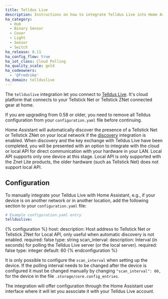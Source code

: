```yaml
---
title: Telldus Live
description: Instructions on how to integrate Telldus Live into Home Assistant.
ha_category:
  - Hub
  - Binary Sensor
  - Cover
  - Light
  - Sensor
  - Switch
ha_release: 0.11
ha_config_flow: true
ha_iot_class: Cloud Polling
ha_quality_scale: gold
ha_codeowners:
  - '@fredrike'
ha_domain: tellduslive
---
```


The `tellduslive` integration let you connect to [Telldus Live](https://live.telldus.com). It's cloud platform that connects to your Tellstick Net or Tellstick ZNet connected gear at home.

<div class='note warning'>

If you are upgrading from 0.58 or older, you need to remove all Telldus configuration from your `configuration.yaml` file before continuing.

</div>

Home Assistant will automatically discover the presence of a Tellstick Net or Tellstick ZNet on your local network if the [discovery]({{site_root}}/integrations/discovery/) integration is enabled. When discovery and the key exchange with Telldus Live have been completed, you will be presented with an option to integrate with the cloud or local API for direct communication with your hardware in your LAN. Local API supports only one device at this stage. Local API is only supported with the Znet Lite products, the older hardware (such as Tellstick Net) does not support local API.

## Configuration

To manually integrate your Telldus Live with Home Assistant, e.g., if your device is on another network or in another location, add the following section to your `configuration.yaml` file:

```yaml
# Example configuration.yaml entry
tellduslive:
```

{% configuration %}
host:
  description: Host address to Tellstick Net or Tellstick ZNet for Local API, only useful when automatic discovery is not enabled.
  required: false
  type: string
scan_interval:
  description: Interval (in seconds) for polling the Telldus Live server (or the local server).
  required: false
  type: integer
  default: 60
{% endconfiguration %}

<div class='note'>

It is only possible to configure the `scan_interval` when setting up the device. If the polling interval needs to be changed after the device is configured it must be changed manually by changing `"scan_interval": 60,` for the device in the file `.storage/core.config_entries`.

</div>

The integration will offer configuration through the Home Assistant user interface where it will let you associate it with your Telldus Live account.
